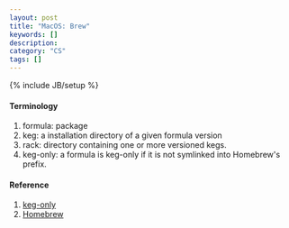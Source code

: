 ```yaml
---
layout: post
title: "MacOS: Brew"
keywords: []
description: 
category: "CS"
tags: []
---
```

{% include JB/setup %}


#### Terminology
1. formula: package
2. keg: a installation directory of a given formula version
3. rack: directory containing one or more versioned kegs.
4. keg-only: a formula is keg-only if it is not symlinked into Homebrew's
   prefix.






#### Reference
1. [keg-only](https://stackoverflow.com/questions/17015285/understand-homebrew-and-keg-only-dependencies)
2. [Homebrew](https://brew.sh/)
